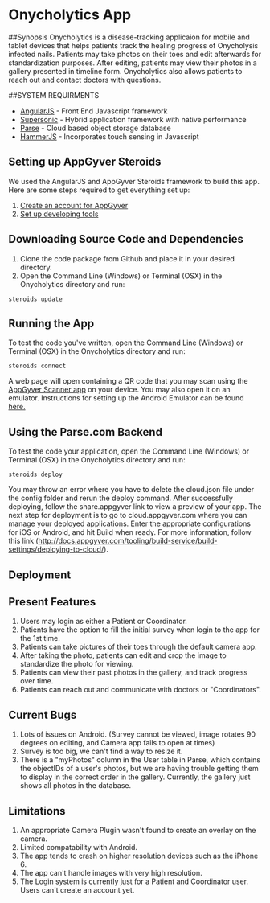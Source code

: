 # Onycholytics App

##Synopsis
Onycholytics is a disease-tracking applicaion for mobile and tablet devices that helps patients track the healing progress of Onycholysis infected nails. Patients may take photos on their toes and edit afterwards for standardization purposes. After editing, patients may view their photos in a gallery presented in timeline form. Onycholytics also allows patients to reach out and contact doctors with questions. 

##SYSTEM REQUIRMENTS
- [AngularJS](https://angularjs.org/) - Front End Javascript framework
- [Supersonic](http://www.appgyver.com/supersonic/ui) - Hybrid application framework with native performance
- [Parse](https://parse.com/) - Cloud based object storage database
- [HammerJS](http://hammerjs.github.io/) - Incorporates touch sensing in Javascript

## Setting up AppGyver Steroids

We used the AngularJS and AppGyver Steroids framework to build this app. Here are some steps required to get everything set up:

1. [Create an account for AppGyver](http://www.appgyver.com/steroids_sign_up)
2. [Set up developing tools](https://academy.appgyver.com/installwizard/steps#/home) 

## Downloading Source Code and Dependencies

1. Clone the code package from Github and place it in your desired directory.
2. Open the Command Line (Windows) or Terminal (OSX) in the Onycholytics directory and run:

```
steroids update
```

## Running the App

To test the code you've written, open the Command Line (Windows) or Terminal (OSX) in the Onycholytics directory and run:
```
steroids connect
```
A web page will open containing a QR code that you may scan using the [AppGyver Scanner app](https://play.google.com/store/apps/details?id=com.appgyver.freshandroid&hl=en) on your device. You may also open it on an emulator. Instructions for setting up the Android Emulator can be found [here.](http://docs.appgyver.com/tooling/cli/emulators/genymotion/)

## Using the Parse.com Backend

To test the code your application, open the Command Line (Windows) or Terminal (OSX) in the Onycholytics directory and run:
```
steroids deploy
```
You may throw an error where you have to delete the cloud.json file under the config folder and rerun the deploy command. After successfully deploying, follow the share.appgyver link to view a preview of your app. The next step for deployment is to go to cloud.appgyver.com where you can manage your deployed applications. Enter the appropriate configurations for iOS or Android, and hit Build when ready. For more information, follow this link (http://docs.appgyver.com/tooling/build-service/build-settings/deploying-to-cloud/).
## Deployment

## Present Features
1. Users may login as either a Patient or Coordinator. 
2. Patients have the option to fill the initial survey when login to the app for the 1st time.
3. Patients can take pictures of their toes through the default camera app.
4. After taking the photo, patients can edit and crop the image to standardize the photo for viewing. 
5. Patients can view their past photos in the gallery, and track progress over time.
6. Patients can reach out and communicate with doctors or "Coordinators".

## Current Bugs
1. Lots of issues on Android. (Survey cannot be viewed, image rotates 90 degrees on editing, and Camera app fails to open at times)
2. Survey is too big, we can't find a way to resize it.
3. There is a "myPhotos" column in the User table in Parse, which contains the objectIDs of a user's photos, but we are having trouble getting them to display in the correct order in the gallery. Currently, the gallery just shows all photos in the database.


## Limitations
1. An appropriate Camera Plugin wasn't found to create an overlay on the camera. 
2. Limited compatability with Android.
3. The app tends to crash on higher resolution devices such as the iPhone 6.
4. The app can't handle images with very high resolution.
5. The Login system is currently just for a Patient and Coordinator user. Users can't create an account yet.
